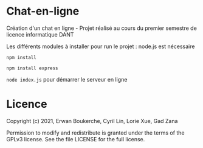 # Chat-en-ligne 
Création d'un chat en ligne - Projet réalisé au cours du premier semestre de licence informatique DANT

Les différents modules à installer pour run le projet : 
node.js est nécessaire

`npm install`

`npm install express`

`node index.js` pour démarrer le serveur en ligne

# Licence
Copyright (c) 2021, Erwan Boukerche, Cyril Lin, Lorie Xue, Gad Zana

Permission to modify and redistribute is granted under the terms of the GPLv3 license. See the file LICENSE for the full license.

